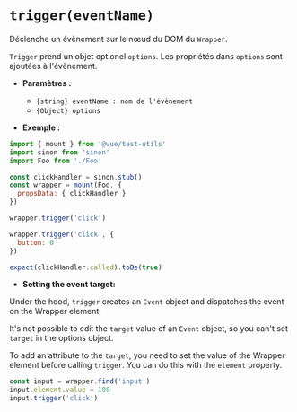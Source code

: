 # `trigger(eventName)`

Déclenche un évènement sur le nœud du DOM du `Wrapper`.

`Trigger` prend un objet optionel `options`. Les propriétés dans `options` sont ajoutées à l'évènement.

- **Paramètres :**
  - `{string} eventName : nom de l'évènement`
  - `{Object} options`

- **Exemple :**

```js
import { mount } from '@vue/test-utils'
import sinon from 'sinon'
import Foo from './Foo'

const clickHandler = sinon.stub()
const wrapper = mount(Foo, {
  propsData: { clickHandler }
})

wrapper.trigger('click')

wrapper.trigger('click', {
  button: 0
})

expect(clickHandler.called).toBe(true)
```
- **Setting the event target:**

Under the hood, `trigger` creates an `Event` object and dispatches the event on the Wrapper element.

It's not possible to edit the `target` value of an `Event` object, so you can't set `target` in the options object.

To add an attribute to the `target`, you need to set the value of the Wrapper element before calling `trigger`. You can do this with the `element` property.

```js
const input = wrapper.find('input')
input.element.value = 100
input.trigger('click')
```
